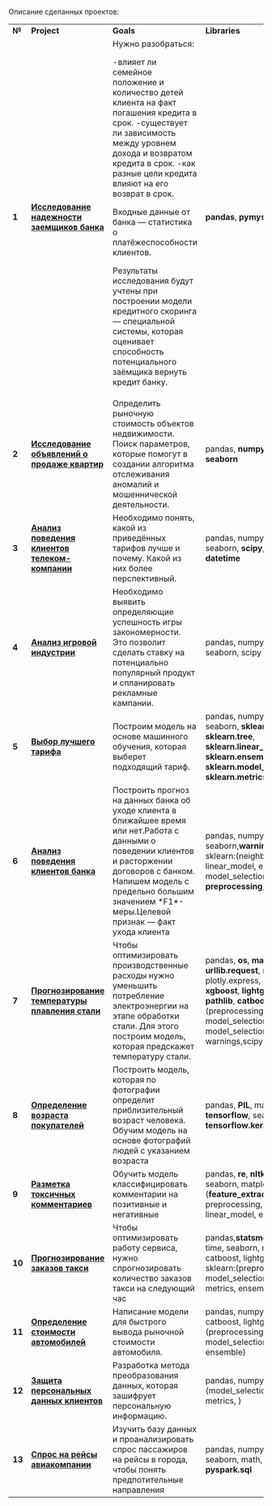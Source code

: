 Описание сделанных проектов:

<table>
<tr>
<td><b>№</b></td>
<td><b>Project</b></td>
<td><b>Goals</b></td>
<td><b>Libraries</b></td>
<tr>
<td><b>1</b></td>
<td><a href="https://github.com/Hikkipix/My_projects/tree/main/Preprocessing" target="_blank"><b>Исследование надежности заемщиков банка</b></a></td>
<td>Нужно разобраться:

-влияет ли семейное положение и количество детей клиента на факт погашения кредита в срок.
-существует ли зависимость между уровнем дохода и возвратом кредита в срок.
-как разные цели кредита влияют на его возврат в срок.
 
Входные данные от банка — статистика о платёжеспособности клиентов.

Результаты исследования будут учтены при построении модели кредитного скоринга — специальной системы, которая оценивает способность потенциального заёмщика вернуть кредит банку. </td>
<td><b>pandas</b>, <b>pymystem3</b></td>
<tr>
<td> <b>2</b></td>
<td><a href="https://github.com/Hikkipix/My_projects/tree/main/EDA%20for%20real%20estate%20market" target="_blank"><b>Исследование объявлений о продаже квартир</b></a></td>
<td>Определить рыночную стоимость объектов недвижимости. Поиск параметров, которые помогут в создании алгоритма отслеживания аномалий и мошеннической деятельности. </td>
<td>pandas, <b>numpy</b>, <b>matplotlib</b>, <b>seaborn</b></td>
<tr>
<td> <b>3</b></td>
<td><a href="https://github.com/Hikkipix/My_projects/tree/main/Statistical%20analysis%20of%20tariffs%20in%20telecom" target="_blank"><b>Анализ поведения клиентов телеком-компании</b></a></td>
<td>Необходимо понять, какой из приведённых тарифов лучше и почему. Какой из них более перспективный.</td>
<td>pandas, numpy, matplotlib, seaborn, <b>scipy</b>, <b>plotly.express</b>, <b>datetime</b> </td>
<tr>
<td> <b>4</b></td>
<td><a href="https://github.com/Hikkipix/My_projects/tree/main/Gaming%20Industry%20Analysis" target="_blank"><b>Анализ игровой индустрии</b></td>
<td>Необходимо выявить определяющие успешность игры закономерности. Это позволит сделать ставку на потенциально популярный продукт и спланировать рекламные кампании.</td>
<td>pandas, numpy, matplotlib, seaborn, scipy</td>
<tr>
<td> <b>5</b></td>
<td><a href="https://github.com/Hikkipix/My_projects/tree/main/Machine%20learning%20for%20telecom%20tariffs" target="_blank"><b>Выбор лучшего тарифа</b></a></td>
<td> Построим модель на основе машинного обучения, которая выберет подходящий тариф.</td>
<td>pandas, numpy, matplotlib, seaborn, <b>sklearn.neighbors</b>, <b>sklearn.tree</b>, <b>sklearn.linear_model</b>, <b>sklearn.ensemble</b>, <b>sklearn.model_selection</b>, <b>sklearn.metrics</b></td>
<tr>
<td> <b>6</b></td>
<td><a href="https://github.com/Hikkipix/My_projects/tree/main/Predicting%20the%20behavior%20of%20bank%20customers" target="_blank"><b>Анализ поведения клиентов банка</b></a></td>
<td>Построить прогноз на данных банка об уходе клиента в ближайшее время или нет.Работа с данными о поведении клиентов и расторжении договоров с банком. Напишем модель с предельно большим значением *F1*-меры.Целевой признак — факт ухода клиента</td>
<td>pandas, numpy, matplotlib, seaborn,<b>warnings</b>,<b>itertools</b>, sklearn:(neighbors, tree, linear_model, ensemble, model_selection, metrics, <b>preprocessing</b>, <b>impute</b>, <b>utils</b>)</td>
<tr>
<td> <b>7</b></td>
<td><a href="https://github.com/Hikkipix/My_projects/tree/main/Steel%20melting%20temperature%20prediction" target="_blank"><b>Прогнозирование температуры плавления стали</b></a></td>
<td>Чтобы оптимизировать производственные расходы нужно уменьшить потребление электроэнергии на этапе обработки стали. Для этого построим модель, которая предскажет температуру стали.</td>
<td>pandas, <b>os</b>, <b>math</b>, time, itertools, <b>urllib.request</b>, numpy, plotly.express, seaborn, <b>xgboost</b>,
 <b>lightgbm</b>, matplotlib, <b>pathlib</b>, <b>catboost</b>, sklearn:(preprocessing, model_selection, metrics, model_selection, linear_model),
warnings,scipy</td>
<tr>
<td> <b>8</b></td>
<td><a href="https://github.com/Hikkipix/My_projects/tree/main/Computer%20vision.%20(buyers%20age%20determining)" target="_blank"><b>Определение возраста покупателей</b></a></td>
<td>Построить модель, которая по фотографии определит приблизительный возраст человека. Обучим модель на основе фотографий людей с указанием возраста</td>
<td>pandas, <b>PIL</b>, matplotlib.pyplot, <b>tensorflow</b>, seaborn, numpy, <b>tensorflow.keras.preprocessin</b>g</td>
<tr>
<td> <b>9</b></td>
<td><a href="https://github.com/Hikkipix/My_projects/tree/main/Comment%20Markup(NLP)" target="_blank"><b>Разметка токсичных комментариев</b></a></td>
<td>Обучить модель классифицировать комментарии на позитивные и негативные</td>
<td>pandas, <b>re</b>, <b>nltk</b>, <b>tqdm</b>, numpy, seaborn, matplotlib, sklearn:(<b>feature_extraction.text</b>, <b>svm</b>, preprocessing, model_selection, linear_model, ensemble)</td>
<tr>
<td> <b>10</b></td>
<td><a href="https://github.com/Hikkipix/My_projects/tree/main/Forecasting%20taxi%20orders" target="_blank"><b>Прогнозирование заказов такси</b></a></td>
<td>Чтобы оптимизировать работу сервиса, нужно спрогнозировать количество заказов такси на следующий час</td>
<td>pandas,<b>statsmodels.tsa</b>, numpy, time, seaborn, matplotlib, catboost, lightgbm, xgboost, sklearn:(preprocessing, model_selection, linear_model, metrics, ensemble)</td>
<tr>
<td> <b>11</b></td>
<td><a href="https://github.com/Hikkipix/My_projects/tree/main/Determining%20the%20cost%20of%20cars" target="_blank"><b>Определение стоимости автомобилей</b></a></td>
<td>Написание модели для быстрого вывода рыночной стоимости автомобиля.</td>
<td>pandas, numpy, matplotlib, catboost, lightgbm, sklearn:(preprocessing, model_selection, metrics, ensemble)</td>
<tr>
<td> <b>12</b></td>
<td><a href="https://github.com/Hikkipix/My_projects/tree/main/Protection%20of%20clients%20personal%20data" target="_blank"><b>Защита персональных данных клиентов</b></a></td>
<td>Разработка метода преобразования данных, которая зашифрует персональную информацию.</td>
<td>pandas, numpy, sklearn: (model_selection, linear_model, metrics, )</td>
 <tr>
<td> <b>13</b></td>
<td><a href="https://github.com/Hikkipix/My_projects/tree/main/Airline%20flights%20demand%20analysis" target="_blank"><b>Спрос на рейсы авиакомпании</b></a></td>
<td>Изучить базу данных и проанализировать спрос пассажиров на рейсы в города, чтобы понять предпотительные направления</td>
<td>pandas, numpy, matplotlib, seaborn, math, scipy, <b>pyspark.sql</b></td>
</table>
<br/><br/>

